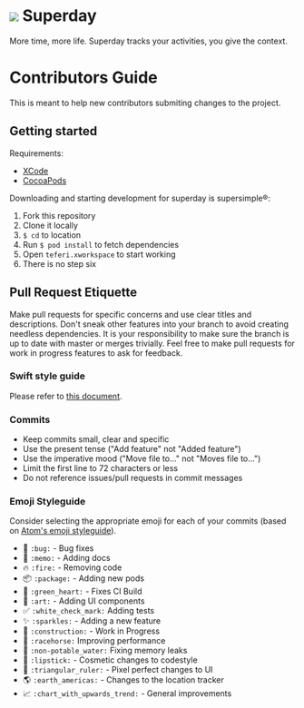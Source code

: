 # ![](https://raw.githubusercontent.com/toggl/superday/master/teferi/Assets.xcassets/icSuperday.imageset/icSuperday.png) Superday
More time, more life.
Superday tracks your activities, you give the context.

# Contributors Guide

This is meant to help new contributors submiting changes to the project.

## Getting started

Requirements:

- [XCode](https://developer.apple.com/download/)
- [CocoaPods](https://guides.cocoapods.org/using/getting-started.html#installation)

Downloading and starting development for superday is supersimple®:

1. Fork this repository
2. Clone it locally
3. `$ cd` to location
4. Run `$ pod install` to fetch dependencies
5. Open `teferi.xworkspace` to start working
6. There is no step six

## Pull Request Etiquette

Make pull requests for specific concerns and use clear titles and descriptions. Don't sneak other features into your branch to avoid creating needless dependencies. It is your responsibility to make sure the branch is up to date with master or merges trivially. Feel free to make pull requests for work in progress features to ask for feedback.

### Swift style guide

Please refer to [this document](https://github.com/toggl/superday/blob/develop/SwiftStyleGuide.md).

### Commits

- Keep commits small, clear and specific
- Use the present tense ("Add feature" not "Added feature")
- Use the imperative mood ("Move file to..." not "Moves file to...")
- Limit the first line to 72 characters or less
- Do not reference issues/pull requests in commit messages

### Emoji Styleguide

Consider selecting the appropriate emoji for each of your commits (based on [Atom's emoji styleguide](https://github.com/atom/atom/blob/master/CONTRIBUTING.md#git-commit-messages)).

- :bug: `:bug:` - Bug fixes
- :memo: `:memo:` - Adding docs
- :fire: `:fire:` - Removing code
- :package: `:package:` - Adding new pods
- :green_heart: `:green_heart:` - Fixes CI Build
- :art: `:art:` - Adding UI components
- :white_check_mark: `:white_check_mark:` Adding tests
- :sparkles: `:sparkles:` - Adding a new feature
- :construction: `:construction:` - Work in Progress
- :racehorse: `:racehorse:` Improving performance
- :non-potable_water: `:non-potable_water:` Fixing memory leaks
- :lipstick: `:lipstick:` - Cosmetic changes to codestyle
- :triangular_ruler: `:triangular_ruler:` - Pixel perfect changes to UI
- :earth_americas: `:earth_americas:` - Changes to the location tracker
- :chart_with_upwards_trend: `:chart_with_upwards_trend:` - General improvements